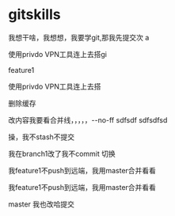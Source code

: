 # gitskills
我想干啥，我想想，我要学git,那我先提交次
a

使用privdo VPN工具连上去搭gi

feature1

使用privdo VPN工具连上去搭

删除缓存

改内容我要看合并线，，，，，--no-ff sdfsdf sdfsdfsd
 


操，我不stash不提交

我在branch1改了我不commit 切换

我feature1不push到远端，我用master合并看看

 
我feature1不push到远端，我用master合并看看
 
master 我也改哈提交